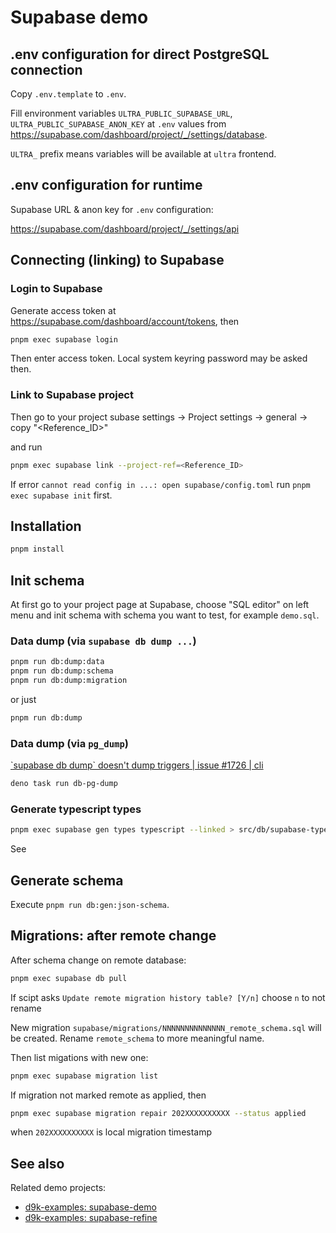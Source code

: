 # Supabase demo

## .env configuration for direct PostgreSQL connection

Copy `.env.template` to `.env`.

Fill environment variables `ULTRA_PUBLIC_SUPABASE_URL`, `ULTRA_PUBLIC_SUPABASE_ANON_KEY` at `.env` values from https://supabase.com/dashboard/project/_/settings/database.

`ULTRA_` prefix means variables will be available at `ultra` frontend.

## .env configuration for runtime

Supabase URL & anon key for `.env` configuration:

https://supabase.com/dashboard/project/_/settings/api

## Connecting (linking) to Supabase

### Login to Supabase

Generate access token at https://supabase.com/dashboard/account/tokens, then

```bash
pnpm exec supabase login
```

Then enter access token. Local system keyring password may be asked then.

### Link to Supabase project

Then go to your project subase settings -> Project settings -> general -> copy "<Reference_ID>"

and run

```bash
pnpm exec supabase link --project-ref=<Reference_ID>
```

If error `cannot read config in ...: open supabase/config.toml` run `pnpm exec supabase init` first.

## Installation

```bash
pnpm install
```

## Init schema

At first go to your project page at Supabase, choose "SQL editor" on left menu and init schema with schema you want to test, for example `demo.sql`.

### Data dump (via `supabase db dump ...`)

```bash
pnpm run db:dump:data
pnpm run db:dump:schema
pnpm run db:dump:migration
```

or just

```bash
pnpm run db:dump
```

### Data dump (via `pg_dump`)

[\`supabase db dump\` doesn't dump triggers | issue #1726 | cli](https://github.com/supabase/cli/issues/1726)

```bash
deno task run db-pg-dump
```

### Generate typescript types

```bash
pnpm exec supabase gen types typescript --linked > src/db/supabase-types-generated.ts
```

See

## Generate schema

Execute `pnpm run db:gen:json-schema`.

## Migrations: after remote change

After schema change on remote database:

```bash
pnpm exec supabase db pull
```

If scipt asks `Update remote migration history table? [Y/n]` choose `n` to not rename

New migration `supabase/migrations/NNNNNNNNNNNNNN_remote_schema.sql` will be created. Rename `remote_schema` to more meaningful name.

Then list migations with new one:

```bash
pnpm exec supabase migration list
```

If migration not marked remote as applied, then

```bash
pnpm exec supabase migration repair 202XXXXXXXXXX --status applied
```

when `202XXXXXXXXXX` is local migration timestamp

## See also

Related demo projects:

- [d9k-examples: supabase-demo](https://github.com/d9k/d9k-examples/tree/main/ts/supabase-demo)
- [d9k-examples: supabase-refine](https://github.com/d9k/d9k-examples/tree/main/ts/supabase-refine)
